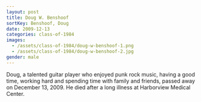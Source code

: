 ```yaml
---
layout: post
title: Doug W. Benshoof
sortKey: Benshoof, Doug
date: 2009-12-13
categories: class-of-1984
images:
  - /assets/class-of-1984/doug-w-benshoof-1.png
  - /assets/class-of-1984/doug-w-benshoof-2.jpg
gender: male
---
```

Doug, a talented guitar player who enjoyed punk rock music, having a good time, working hard and spending time with family and friends, passed away on December 13, 2009. He died after a long illness at Harborview Medical Center.
